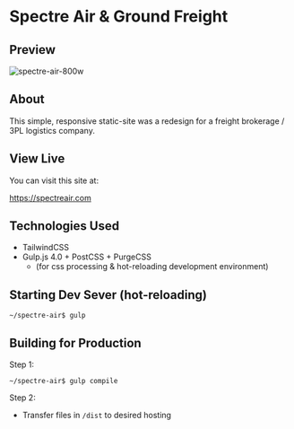 # Spectre Air & Ground Freight
## Preview
![spectre-air-800w](https://user-images.githubusercontent.com/18252139/67627397-79509480-f810-11e9-94c6-8681d0be79e1.png)

## About
This simple, responsive static-site was a redesign for a freight brokerage / 3PL logistics company.

## View Live
You can visit this site at:

https://spectreair.com

## Technologies Used
* TailwindCSS
* Gulp.js 4.0 + PostCSS + PurgeCSS
  * (for css processing & hot-reloading development environment)

## Starting Dev Sever (hot-reloading)
```console
~/spectre-air$ gulp
```

## Building for Production
Step 1:
```console
~/spectre-air$ gulp compile
```
Step 2:
* Transfer files in `/dist` to desired hosting